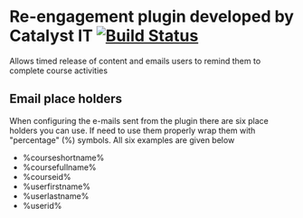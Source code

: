 # Re-engagement plugin developed by Catalyst IT [![Build Status](https://travis-ci.org/catalyst/moodle-mod_reengagement.svg?branch=master)](https://travis-ci.org/catalyst/moodle-mod_reengagement)

Allows timed release of content and emails users to remind them to complete course activities

## Email place holders
When configuring the e-mails sent from the plugin there are six place holders you can use. If need to use them properly wrap them with "percentage" (%) symbols. All six examples are given below

 * %courseshortname%
 * %coursefullname%
 * %courseid%
 * %userfirstname%
 * %userlastname%
 * %userid%

